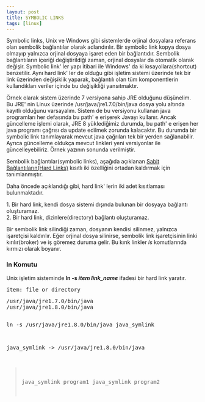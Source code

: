 ```yaml
---
layout: post
title: SYMBOLIC LINKS
tags: [linux]
---
```



<p>
Symbolic links, Unix ve Windows gibi sistemlerde orjinal dosyalara referans olan sembolik bağlantılar olarak adlandırılır. Bir symbolic link kopya dosya olmayıp yalnızca orjinal dosyaya işaret eden bir bağlantıdır. Sembolik bağlantıların içeriği değiştirildiği zaman, orjinal dosyalar da otomatik olarak değişir. Symbolic link&#39; ler yapı itibari ile Windows&#39; da ki kısayollara(shortcut) benzetilir. Aynı hard link&#39; ler de olduğu gibi işletim sistemi üzerinde tek bir link üzerinden değişiklik yaparak, bağlantılı olan tüm komponentlerin kullandıkları veriler içinde bu değişikliği yansıtmaktır.
</p>
<p>
Örnek olarak sistem üzerinde 7 versiyona sahip JRE olduğunu düşünelim. Bu JRE&#39; nin Linux üzerinde /usr/java/jre1.7.0/bin/java dosya yolu altında kayıtlı olduğunu varsayalım. Sistem de bu versiyonu kullanan java programları her defasında bu path&#39; e erişerek Javayı kullanır. Ancak güncelleme işlemi olarak, JRE 8 yüklediğimiz durumda, bu path&#39; e erişen her java programı çağrısı da update edilmek zorunda kalacaktır. Bu durumda bir symbolic link tanımlayarak mevcut java çağrıları tek bir yerden sağlanabilir. Ayrıca güncelleme oldukça mevcut linkleri yeni versiyonlar ile güncelleyebiliriz. Örnek yazının sonunda verilmiştir.
</p>
<p>
Sembolik bağlantılar(symbolic links), aşağıda açıklanan <a href="http://www.abdullahvelioglu.com/blog/2015/09/12/hard-links/" target="_blank">Sabit Bağlantıların(Hard Links)</a> kısıtlı iki özelliğini ortadan kaldırmak için tanımlanmıştır.
</p>
<p>Daha öncede açıklandığı gibi, hard link&#39; lerin iki adet kısıtlaması bulunmaktadır. </p>
<p>
1. Bir hard link, kendi dosya sistemi dışında bulunan bir dosyaya bağlantı oluşturamaz.<br/>
2. Bir hard link, dizinlere(directory) bağlantı oluşturamaz.
</p>
<p>
Bir sembolik link silindiği zaman, dosyanın kendisi silinmez, yalnızca işaretçisi kaldırılır. Eğer orjinal dosya silinirse, sembolik link işaretçisinin linki kırılır(broker) ve iş göremez duruma gelir. Bu kırık linkler <i>ls</i> komutlarında kırmızı olarak boyanır.
</p>
<h3>ln Komutu</h3>
<p>
Unix işletim sisteminde <b>ln -s <i>item</i> <i>link_name</i></b> ifadesi bir hard link yaratır.
<pre>
item: file or directory
</pre>
<pre>
/usr/java/jre1.7.0/bin/java
/usr/java/jre1.8.0/bin/java

ln -s /usr/java/jre1.8.0/bin/java java_symlink

java_symlink -> /usr/java/jre1.8.0/bin/java

> java_symlink program1
> java_symlink program2
